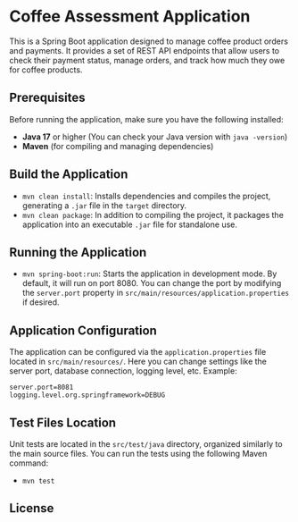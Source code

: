 # Coffee Assessment Application

This is a Spring Boot application designed to manage coffee product orders and payments. 
It provides a set of REST API endpoints that allow users to check their payment status, manage orders, and track how much they owe for coffee products.


## Prerequisites

Before running the application, make sure you have the following installed:

- **Java 17** or higher (You can check your Java version with `java -version`)
- **Maven** (for compiling and managing dependencies)

## Build the Application

- `mvn clean install`: Installs dependencies and compiles the project, generating a `.jar` file in the `target` directory.
- `mvn clean package`: In addition to compiling the project, it packages the application into an executable `.jar` file for standalone use.

## Running the Application

- `mvn spring-boot:run`: Starts the application in development mode. By default, it will run on port 8080. You can change the port by modifying the `server.port` property in `src/main/resources/application.properties` if desired.

## Application Configuration

The application can be configured via the `application.properties` file located in `src/main/resources/`. Here you can change settings like the server port, database connection, logging level, etc. Example:

```properties
server.port=8081
logging.level.org.springframework=DEBUG
```

## Test Files Location

Unit tests are located in the `src/test/java` directory, organized similarly to the main source files. You can run the tests using the following Maven command:

- `mvn test`

## License